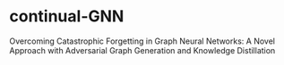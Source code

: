 # continual-GNN
Overcoming Catastrophic Forgetting in Graph Neural Networks: A Novel Approach with Adversarial Graph Generation and Knowledge Distillation
